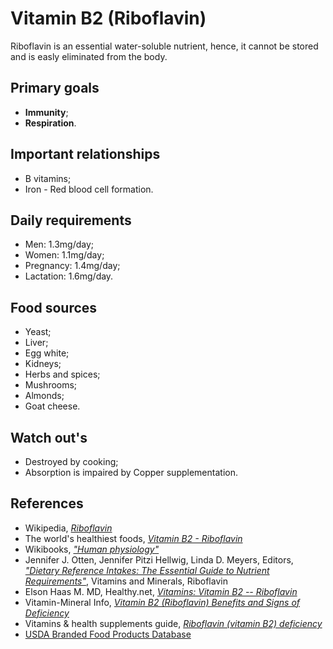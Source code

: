 # Vitamin B2 (Riboflavin)
Riboflavin is an essential water-soluble nutrient, hence, it cannot be stored and is easly eliminated from the body.

## Primary goals
- __Immunity__;
- __Respiration__.

## Important relationships
- B vitamins;
- Iron - Red blood cell formation.

## Daily requirements
- Men: 1.3mg/day;
- Women: 1.1mg/day;
- Pregnancy: 1.4mg/day;
- Lactation: 1.6mg/day.

## Food sources
- Yeast;
- Liver;
- Egg white;
- Kidneys;
- Herbs and spices;
- Mushrooms;
- Almonds;
- Goat cheese.

## Watch out's
- Destroyed by cooking;
- Absorption is impaired by Copper supplementation.

## References
- Wikipedia, [_Riboflavin_](https://en.wikipedia.org/wiki/Riboflavin)
- The world's healthiest foods, [_Vitamin B2 - Riboflavin_](http://www.whfoods.com/genpage.php?tname=nutrient&dbid=93)
- Wikibooks, [_"Human physiology"_](https://en.Wikibooks.org/wiki/Human_Physiology/Nutrition#Vitamins)
- Jennifer J. Otten, Jennifer Pitzi Hellwig, Linda D. Meyers, Editors, [_"Dietary Reference Intakes: The Essential Guide to Nutrient Requirements"_](https://www.amazon.com/Dietary-Reference-Intakes-Essential-Requirements/dp/0309157420), Vitamins and Minerals, Riboflavin
- Elson Haas M. MD, Healthy.net, [_Vitamins: Vitamin B2 -- Riboflavin_](http://www.healthy.net/Health/Article/Vitamin_B2_Riboflavin/1927)
- Vitamin-Mineral Info, [_Vitamin B2 (Riboflavin) Benefits and Signs of Deficiency_](http://www.vitamin-mineral-info.com/vitamin-b2-riboflavin-benefits-signs-of-deficiency.php)
- Vitamins & health supplements guide, [_Riboflavin (vitamin B2) deficiency_](http://www.vitamins-supplements.org/riboflavin-deficiency.php)
- [USDA Branded Food Products Database](https://ndb.nal.usda.gov/ndb/nutrients/report/nutrientsfrm?max=1000&offset=0&totCount=0&nutrient1=405&nutrient2=&nutrient3=&subset=0&sort=c&measureby=g)